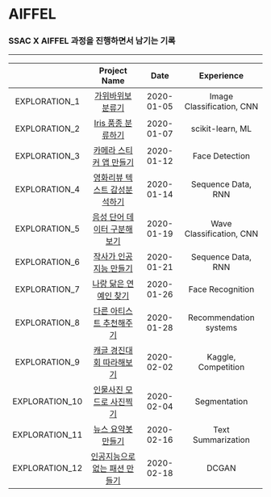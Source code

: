 # AIFFEL

### SSAC X AIFFEL 과정을 진행하면서 남기는 기록

---

|              |               Project Name                    |  Date    |      Experience        |
|:------------:|:---------------------------------------------:|:--------:|:----------------------:|
|EXPLORATION_1 |[가위바위보 분류기](./exploration_1)            |2020-01-05|Image Classification, CNN|
|EXPLORATION_2 |[Iris 품종 분류하기](./exploration_2)           |2020-01-07|scikit-learn, ML        |
|EXPLORATION_3 |[카메라 스티커 앱 만들기](./exploration_3)       |2020-01-12|Face Detection          |
|EXPLORATION_4 |[영화리뷰 텍스트 감성분석하기](./exploration_4)  |2020-01-14|Sequence Data, RNN      |
|EXPLORATION_5 |[음성 단어 데이터 구분해보기](./exploration_5)   |2020-01-19|Wave Classification, CNN|
|EXPLORATION_6 |[작사가 인공지능 만들기](./exploration_6)        |2020-01-21|Sequence Data, RNN     |
|EXPLORATION_7 |[나랑 닮은 연예인 찾기](./exploration_7)         |2020-01-26|Face Recognition       |
|EXPLORATION_8 |[다른 아티스트 추천해주기](./exploration_8)      |2020-01-28|Recommendation systems |
|EXPLORATION_9 |[캐글 경진대회 따라해보기](./exploration_9)      |2020-02-02|Kaggle, Competition    |
|EXPLORATION_10|[인물사진 모드로 사진찍기](./exploration_10)     |2020-02-04|Segmentation          |
|EXPLORATION_11|[뉴스 요약봇 만들기](./exploration_11)           |2020-02-16|Text Summarization   |
|EXPLORATION_12|[인공지능으로 없는 패션 만들기](./exploration_12) |2020-02-18|DCGAN                |
